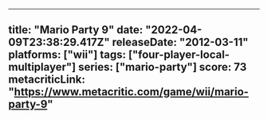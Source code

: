 
---
title: "Mario Party 9"
date: "2022-04-09T23:38:29.417Z"
releaseDate: "2012-03-11"
platforms: ["wii"]
tags: ["four-player-local-multiplayer"]
series: ["mario-party"]
score: 73
metacriticLink: "https://www.metacritic.com/game/wii/mario-party-9"
---
